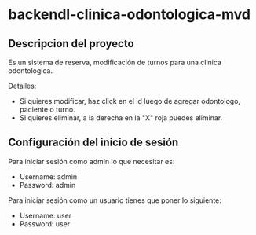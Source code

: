 ﻿# backendI-clinica-odontologica-mvd

## Descripcion del proyecto
Es un sistema de reserva, modificación de turnos para una clinica odontológica. 

Detalles:
- Si quieres modificar, haz click en el id luego de agregar odontologo, paciente o turno.
- Si quieres eliminar, a la derecha en la "X" roja puedes eliminar.

## Configuración del inicio de sesión

Para iniciar sesión como admin lo que necesitar es:
- Username: admin
- Password: admin

Para iniciar sesión como un usuario tienes que poner lo siguiente:
- Username: user
- Password: user
